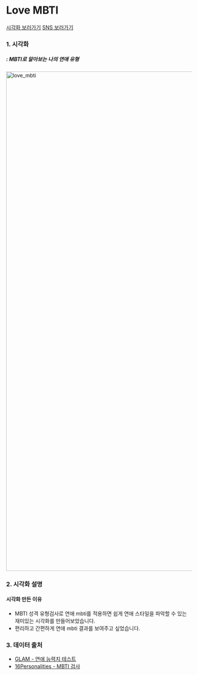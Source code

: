 # Love MBTI

[시각화 보러가기](https://public.tableau.com/profile/.19603039#!/vizhome/love_mbti/Love_mbti)
[SNS 보러가기](https://www.instagram.com/p/CBsT1wYBlSF/)

### 1. 시각화
##### : MBTI로 알아보는 나의 연애 유형

<img width="1353" alt="love_mbti" src="https://user-images.githubusercontent.com/40276516/85206951-923e2500-b360-11ea-91a6-f18c6e96543f.png">

### 2. 시각화 설명

#### 시각화 만든 이유

  - MBTI 성격 유형검사로 연애 mbti를 적용하면 쉽게 연애 스타일을 파악할 수 있는 재미있는 시각화를 만들어보았습니다.
  - 편리하고 간편하게 연애 mbti 결과를 보여주고 싶었습니다.

### 3. 데이터 출처

- [GLAM - 연애 능력치 테스트](http://mbti.glam.am/intro)
- [16Personalities - MBTI 검사](https://www.16personalities.com/ko)
